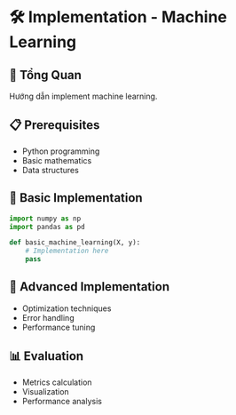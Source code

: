 # 🛠️ Implementation - Machine Learning

## 🎯 Tổng Quan
Hướng dẫn implement machine learning.

## 📋 Prerequisites
- Python programming
- Basic mathematics
- Data structures

## 🚀 Basic Implementation
```python
import numpy as np
import pandas as pd

def basic_machine_learning(X, y):
    # Implementation here
    pass
```

## 🔧 Advanced Implementation
- Optimization techniques
- Error handling
- Performance tuning

## 📊 Evaluation
- Metrics calculation
- Visualization
- Performance analysis
